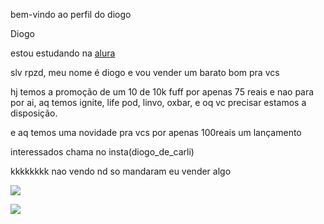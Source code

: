 bem-vindo ao perfil do diogo

Diogo

estou estudando na [alura](https://www.alura.com.br/)

slv rpzd, meu nome é diogo e vou vender um barato bom pra vcs

hj temos a promoção de um 10 de 10k fuff por apenas 75 reais e nao para por ai, aq temos ignite, life pod, linvo, oxbar, e oq vc precisar estamos a disposição.

e aq temos uma novidade pra vcs por apenas 100reais um lançamento

interessados chama no insta(diogo_de_carli)

kkkkkkkk nao vendo nd so mandaram eu vender algo

 ![](https://github.com/user-attachments/assets/633f3dc0-e2a3-47f8-810e-4be6fd1f6a28)


 ![](https://media.tenor.com/sF5XmjcTrtYAAAAM/patrick-sponge-bob.gif)
